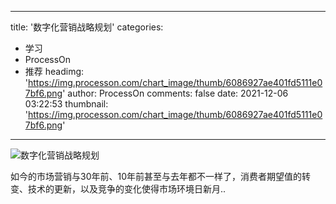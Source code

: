 
---
title: '数字化营销战略规划'
categories: 
 - 学习
 - ProcessOn
 - 推荐
headimg: 'https://img.processon.com/chart_image/thumb/6086927ae401fd5111e07bf6.png'
author: ProcessOn
comments: false
date: 2021-12-06 03:22:53
thumbnail: 'https://img.processon.com/chart_image/thumb/6086927ae401fd5111e07bf6.png'
---

<div>   
<img class="thumb" alt="数字化营销战略规划" src="https://img.processon.com/chart_image/thumb/6086927ae401fd5111e07bf6.png" referrerpolicy="no-referrer">
<p>如今的市场营销与30年前、10年前甚至与去年都不一样了，消费者期望值的转变、技术的更新，以及竞争的变化使得市场环境日新月..</p>  
</div>
            